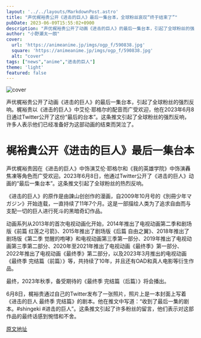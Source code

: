 ```yaml
---
layout: '../../layouts/MarkdownPost.astro'
title: "声优梶裕贵公开《进击的巨人》最后一集台本，全球粉丝哀叹“终于结束了”"
pubDate: 2023-06-09T15:55:02+0900
description: "声优梶裕贵公开了动画《进击的巨人》的最后一集台本，引起了全球粉丝的强烈反响。"
author: "小野瀬太一朗"
cover:
  url: 'https://animeanime.jp/imgs/ogp_f/590838.jpg'
  square: 'https://animeanime.jp/imgs/ogp_f/590838.jpg'
  alt: "cover"
tags: ["news","anime","进击的巨人"]
theme: 'light'
featured: false
---
```


![cover](https://animeanime.jp/imgs/ogp_f/590838.jpg)

声优梶裕贵公开了动画《进击的巨人》的最后一集台本，引起了全球粉丝的强烈反响。梶裕贵以《进击的巨人》中艾伦·耶格尔的配音而广受欢迎，他在2023年6月8日通过Twitter公开了这份“最后的台本”。这条推文引起了全球粉丝的强烈反响，许多人表示他们已经准备好为这部动画的结束而哭泣了。

# 梶裕貴公开《进击的巨人》最后一集台本

声优梶裕贵因在《进击的巨人》中饰演艾伦·耶格尔和《我的英雄学院》中饰演轟焦凍等角色而广受欢迎。2023年6月8日，他通过Twitter公开了《进击的巨人》动画的“最后一集台本”。这条推文引起了全球粉丝的热烈反响。

《进击的巨人》的原作是由諫山创创作的漫画，自2009年10月号的《別冊少年マガジン》开始连载，一直持续了11年7个月。这是一部描绘人类为了追求自由而与支配一切的巨人进行死斗的黑暗奇幻作品。

动画系列从2013年的首次电视动画化开始，2014年推出了电视动画第二季和剧场版《前篇 红莲之弓箭》、2015年推出了剧场版《后篇 自由之翼》、2018年推出了剧场版《第二季 觉醒的咆哮》和电视动画第三季第一部分、2019年推出了电视动画第三季第二部分、2020年至2021年推出了电视动画《最终季》第一部分、2022年推出了电视动画《最终季》第二部分，以及2023年3月推出的电视动画《最终季 完结篇（前篇）》等，共持续了10年，并且还有OAD和真人电影等衍生作品。

最终，2023年秋季，备受期待的《最终季 完结篇（后篇）》将会播出。

6月8日，梶裕贵通过自己的Twitter发布了一张照片，照片上是一本封面上写着《进击的巨人 最终季 完结篇》的剧本。他在推文中写道：“收到了最后一集的剧本。#shingeki #进击的巨人”。这条推文引起了许多粉丝的留言，他们表示对这部作品的最终话感到惋惜和不舍。

  [原文地址](https://animeanime.jp/article/2023/06/09/77828.html)